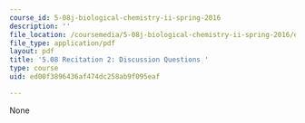 ```yaml
---
course_id: 5-08j-biological-chemistry-ii-spring-2016
description: ''
file_location: /coursemedia/5-08j-biological-chemistry-ii-spring-2016/ed00f3896436af474dc258ab9f095eaf_MIT5_08jS16r2_questions.pdf
file_type: application/pdf
layout: pdf
title: '5.08 Recitation 2: Discussion Questions '
type: course
uid: ed00f3896436af474dc258ab9f095eaf

---
```

None